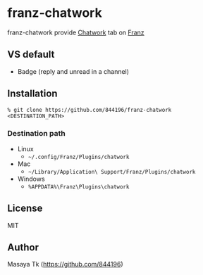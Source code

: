 # franz-chatwork

franz-chatwork provide [Chatwork](http://www.chatwork.com/ja/) tab on [Franz](http://meetfranz.com/)

## VS default

* Badge (reply and unread in a channel)

## Installation

```console
% git clone https://github.com/844196/franz-chatwork <DESTINATION_PATH>
```

### Destination path

* Linux
    * `~/.config/Franz/Plugins/chatwork`
* Mac
    * `~/Library/Application\ Support/Franz/Plugins/chatwork`
* Windows
    * `%APPDATA%\Franz\Plugins\chatwork`

## License

MIT

## Author

Masaya Tk (<https://github.com/844196>)
